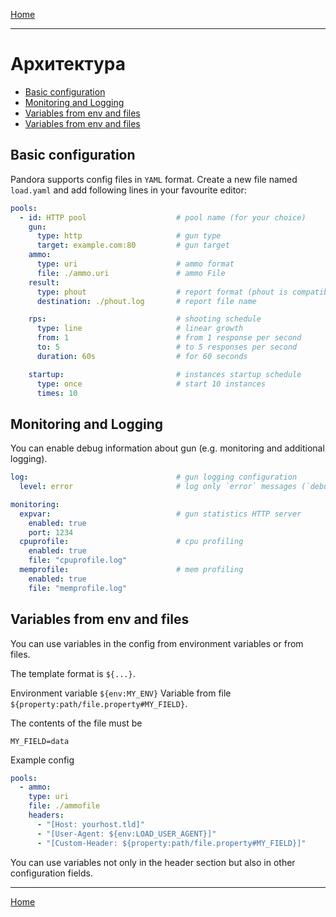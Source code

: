[Home](index.md)

---

# Архитектура

- [Basic configuration](#basic-configuration)
- [Monitoring and Logging](#monitoring-and-logging)
- [Variables from env and files](#variables-from-env-and-files)
- [Variables from env and files](#variables-from-env-and-files)

## Basic configuration

Pandora supports config files in `YAML` format. Create a new file named `load.yaml` and add following lines in your
favourite editor:

```yaml
pools:
  - id: HTTP pool                    # pool name (for your choice)
    gun:
      type: http                     # gun type
      target: example.com:80         # gun target
    ammo:
      type: uri                      # ammo format
      file: ./ammo.uri               # ammo File
    result:
      type: phout                    # report format (phout is compatible with Yandex.Tank)
      destination: ./phout.log       # report file name

    rps:                             # shooting schedule
      type: line                     # linear growth
      from: 1                        # from 1 response per second
      to: 5                          # to 5 responses per second
      duration: 60s                  # for 60 seconds

    startup:                         # instances startup schedule
      type: once                     # start 10 instances
      times: 10
```

## Monitoring and Logging

You can enable debug information about gun (e.g. monitoring and additional logging).

```yaml
log:                                 # gun logging configuration
  level: error                       # log only `error` messages (`debug` for verbose logging)

monitoring:
  expvar:                            # gun statistics HTTP server
    enabled: true
    port: 1234
  cpuprofile:                        # cpu profiling
    enabled: true
    file: "cpuprofile.log"
  memprofile:                        # mem profiling
    enabled: true
    file: "memprofile.log"
```


## Variables from env and files

You can use variables in the config from environment variables or from files.

The template format is `${...}`.

Environment variable `${env:MY_ENV}`
Variable from file `${property:path/file.property#MY_FIELD}`.

The contents of the file must be

`MY_FIELD=data`

Example config

```yaml
pools:
  - ammo:
    type: uri
    file: ./ammofile
    headers:
      - "[Host: yourhost.tld]"
      - "[User-Agent: ${env:LOAD_USER_AGENT}]"
      - "[Custom-Header: ${property:path/file.property#MY_FIELD}]"
```

You can use variables not only in the header section but also in other configuration fields.

---

[Home](index.md)
